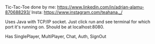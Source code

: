 Tic-Tac-Toe done by me: https://www.linkedin.com/in/adrian-alamu-870688293/ 
Insta: https://www.instagram.com/teahana._/

Uses Java with TCP/IP socket. Just click run and see terminal for which port it's running on. Should be at localhost:8080.

Has SinglePlayer, MultiPlayer, Chat, Auth, SignOut
